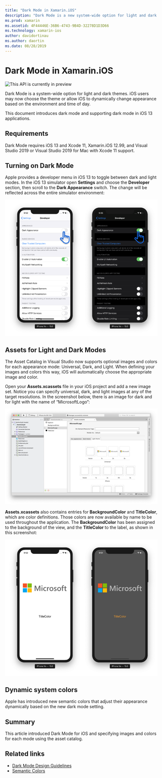 ```yaml
---
title: "Dark Mode in Xamarin.iOS"
description: "Dark Mode is a new system-wide option for light and dark themes. iOS user may now choose a theme or allow iOS to dynamically change appearance."
ms.prod: xamarin
ms.assetid: 4F44446E-36B6-4743-9B4D-32278D1D3D66
ms.technology: xamarin-ios
author: davidortinau
ms.author: daortin
ms.date: 08/28/2019
---
```


# Dark Mode in Xamarin.iOS

![This API is currently in preview](~/media/shared/preview.png)

Dark Mode is a system-wide option for light and dark themes. iOS users may now choose the theme or allow iOS to dynamically change appearance based on the environment and time of day.

This document introduces dark mode and supporting dark mode in iOS 13 applications.

## Requirements

Dark Mode requires iOS 13 and Xcode 11, Xamarin.iOS 12.99, and Visual Studio 2019 or Visual Studio 2019 for Mac with Xcode 11 support.

## Turning on Dark Mode

Apple provides a developer menu in iOS 13 to toggle between dark and light modes. In the iOS 13 simulator open **Settings** and choose the **Developer** section, then scroll to the **Dark Appearance** switch. The change will be reflected across the entire simulator environment:

![Turning on Dark Mode](dark-mode-images/LightAndDark_DeveloperSetting.png)

## Assets for Light and Dark Modes

The Asset Catalog in Visual Studio now supports optional images and colors for each appearance mode: Universal, Dark, and Light. When defining your images and colors this way, iOS will automatically choose the appropriate image and color.

Open your **Assets.xcassets** file in your iOS project and add a new image set. Notice you can specify universal, dark, and light images at any of the target resolutions. In the screenshot below, there is an image for dark and for light with the name of “MicrosoftLogo”:

![Assets for Light and Dark Modes](dark-mode-images/LightAndDark_AssetCatalog2.png)

**Assets.xcassets** also contains entries for **BackgroundColor** and **TitleColor**, which are color definitions. Those colors are now available by name to be used throughout the application. The **BackgroundColor** has been assigned to the background of the view, and the **TitleColor** to the label, as shown in this screenshot:

![Assets for Light and Dark Modes](dark-mode-images/LightAndDark_01.png)

## Dynamic system colors

Apple has introduced new semantic colors that adjust their appearance dynamically based on the new dark mode setting.

## Summary

This article introduced Dark Mode for iOS and specifying images and colors for each mode using the asset catalog.

## Related links

- [Dark Mode Design Guidelines](https://developer.apple.com/design/human-interface-guidelines/ios/visual-design/dark-mode/)
- [Semantic Colors](https://developer.apple.com/design/human-interface-guidelines/ios/visual-design/color/#dynamic-system-colors)

